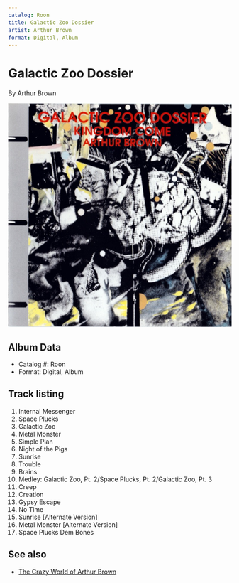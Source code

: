 ```yaml
---
catalog: Roon
title: Galactic Zoo Dossier
artist: Arthur Brown
format: Digital, Album
---
```


# Galactic Zoo Dossier

By Arthur Brown

![](../../assets/albumcovers/Arthur_Brown-Galactic_Zoo_Dossier.png)

## Album Data

- Catalog #: Roon
- Format: Digital, Album


## Track listing


1. Internal Messenger
2. Space Plucks
3. Galactic Zoo
4. Metal Monster
5. Simple Plan
6. Night of the Pigs
7. Sunrise
8. Trouble
9. Brains
10. Medley: Galactic Zoo, Pt. 2/Space Plucks, Pt. 2/Galactic Zoo, Pt. 3
11. Creep
12. Creation
13. Gypsy Escape
14. No Time
15. Sunrise [Alternate Version]
16. Metal Monster [Alternate Version]
17. Space Plucks Dem Bones


## See also

- [The Crazy World of Arthur Brown](The_Crazy_World_of_Arthur_Brown.md)
